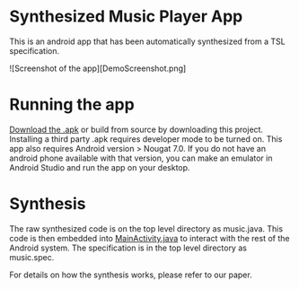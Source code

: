 # Synthesized Music Player App

This is an android app that has been automatically synthesized from a TSL specification.

![Screenshot of the app][DemoScreenshot.png]

# Running the app

[Download the .apk](https://drive.google.com/file/d/0B4bcBamuuNyxeU5LT3RGRlQxNW8/view?usp=sharing) or build from source by downloading this project. Installing a third party .apk requires developer mode to be turned on. This app also requires Android version > Nougat 7.0. If you do not have an android phone available with that version, you can make an emulator in Android Studio and run the app on your desktop.

# Synthesis

The raw synthesized code is on the top level directory as music.java. This code is then embedded into [MainActivity.java](/app/src/main/java/com/example/mark/myapplication/MainActivity.java) to interact with the rest of the Android system. The specification is in the top level directory as music.spec.

For details on how the synthesis works, please refer to our paper.
